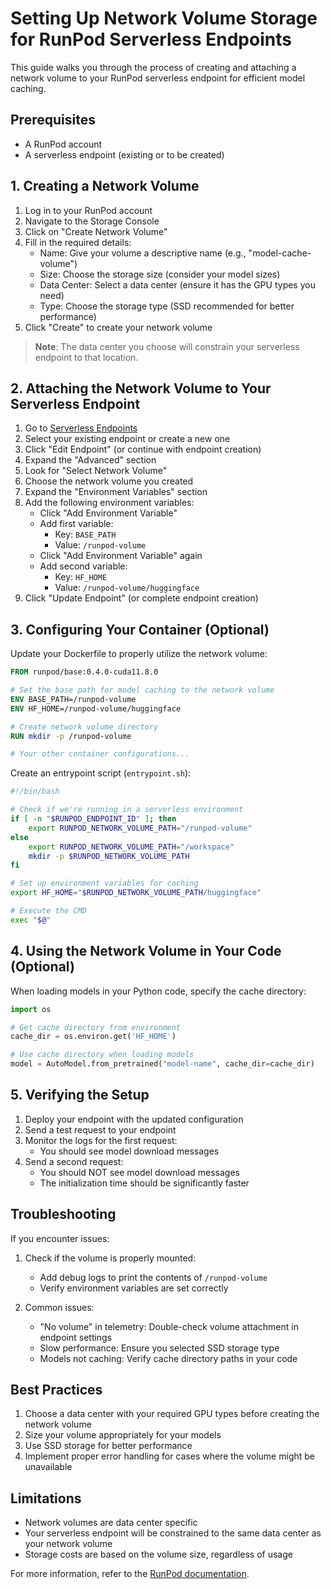 # Setting Up Network Volume Storage for RunPod Serverless Endpoints

This guide walks you through the process of creating and attaching a network volume to your RunPod serverless endpoint for efficient model caching.

## Prerequisites

- A RunPod account
- A serverless endpoint (existing or to be created)

## 1. Creating a Network Volume

1. Log in to your RunPod account
2. Navigate to the Storage Console
3. Click on "Create Network Volume"
4. Fill in the required details:
   - Name: Give your volume a descriptive name (e.g., "model-cache-volume")
   - Size: Choose the storage size (consider your model sizes)
   - Data Center: Select a data center (ensure it has the GPU types you need)
   - Type: Choose the storage type (SSD recommended for better performance)
5. Click "Create" to create your network volume

> **Note**: The data center you choose will constrain your serverless endpoint to that location.

## 2. Attaching the Network Volume to Your Serverless Endpoint

1. Go to [Serverless Endpoints](https://www.runpod.io/console/serverless)
2. Select your existing endpoint or create a new one
3. Click "Edit Endpoint" (or continue with endpoint creation)
4. Expand the "Advanced" section
5. Look for "Select Network Volume"
6. Choose the network volume you created
7. Expand the "Environment Variables" section
8. Add the following environment variables:
   - Click "Add Environment Variable"
   - Add first variable:
     - Key: `BASE_PATH`
     - Value: `/runpod-volume`
   - Click "Add Environment Variable" again
   - Add second variable:
     - Key: `HF_HOME`
     - Value: `/runpod-volume/huggingface`
9. Click "Update Endpoint" (or complete endpoint creation)

## 3. Configuring Your Container (Optional)

Update your Dockerfile to properly utilize the network volume:

```dockerfile
FROM runpod/base:0.4.0-cuda11.8.0

# Set the base path for model caching to the network volume
ENV BASE_PATH=/runpod-volume
ENV HF_HOME=/runpod-volume/huggingface

# Create network volume directory
RUN mkdir -p /runpod-volume

# Your other container configurations...
```

Create an entrypoint script (`entrypoint.sh`):

```bash
#!/bin/bash

# Check if we're running in a serverless environment
if [ -n "$RUNPOD_ENDPOINT_ID" ]; then
    export RUNPOD_NETWORK_VOLUME_PATH="/runpod-volume"
else
    export RUNPOD_NETWORK_VOLUME_PATH="/workspace"
    mkdir -p $RUNPOD_NETWORK_VOLUME_PATH
fi

# Set up environment variables for caching
export HF_HOME="$RUNPOD_NETWORK_VOLUME_PATH/huggingface"

# Execute the CMD
exec "$@"
```

## 4. Using the Network Volume in Your Code (Optional)

When loading models in your Python code, specify the cache directory:

```python
import os

# Get cache directory from environment
cache_dir = os.environ.get('HF_HOME')

# Use cache directory when loading models
model = AutoModel.from_pretrained("model-name", cache_dir=cache_dir)
```

## 5. Verifying the Setup

1. Deploy your endpoint with the updated configuration
2. Send a test request to your endpoint
3. Monitor the logs for the first request:
   - You should see model download messages
4. Send a second request:
   - You should NOT see model download messages
   - The initialization time should be significantly faster

## Troubleshooting

If you encounter issues:

1. Check if the volume is properly mounted:
   - Add debug logs to print the contents of `/runpod-volume`
   - Verify environment variables are set correctly

2. Common issues:
   - "No volume" in telemetry: Double-check volume attachment in endpoint settings
   - Slow performance: Ensure you selected SSD storage type
   - Models not caching: Verify cache directory paths in your code

## Best Practices

1. Choose a data center with your required GPU types before creating the network volume
2. Size your volume appropriately for your models
3. Use SSD storage for better performance
4. Implement proper error handling for cases where the volume might be unavailable

## Limitations

- Network volumes are data center specific
- Your serverless endpoint will be constrained to the same data center as your network volume
- Storage costs are based on the volume size, regardless of usage

For more information, refer to the [RunPod documentation](https://docs.runpod.io/docs). 